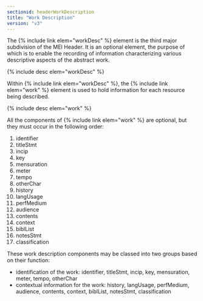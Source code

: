 ```yaml
---
sectionid: headerWorkDescription
title: "Work Description"
version: "v3"
---
```


The {% include link elem="workDesc" %} element is the third major subdivision of the MEI Header. It is an optional element, the purpose of which is to enable the recording of information characterizing various descriptive aspects of the abstract work.

{% include desc elem="workDesc" %} 

Within {% include link elem="workDesc" %}, the {% include link elem="work" %} element is used to hold information for each resource being described.

{% include desc elem="work" %} 

All the components of {% include link elem="work" %} are optional, but they must occur in the following order:

1. identifier
2. titleStmt
3. incip
4. key
5. mensuration
6. meter
7. tempo
8. otherChar
9. history
10. langUsage
11. perfMedium
12. audience
13. contents
14. context
15. biblList
16. notesStmt
17. classification

These work description components may be classed into two groups based on their function: 

- identification of the work: identifier, titleStmt, incip, key, mensuration, meter, tempo, otherChar
- contextual information for the work: history, langUsage, perfMedium, audience, contents, context, biblList, notesStmt, classification 
